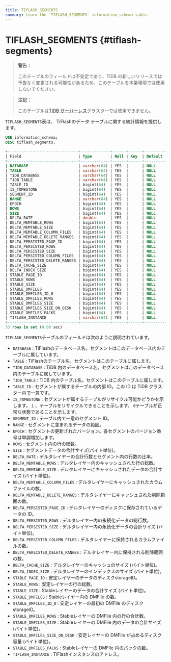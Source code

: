 ```yaml
---
title: TIFLASH_SEGMENTS
summary: Learn the `TIFLASH_SEGMENTS` information_schema table.
---
```


# TIFLASH_SEGMENTS {#tiflash-segments}

> **警告：**
>
> このテーブルのフィールドは不安定であり、TiDB の新しいリリースでは予告なく変更される可能性があるため、このテーブルを本番環境では使用しないでください。

> **注記：**
>
> このテーブルは[TiDB サーバーレス](https://docs.pingcap.com/tidbcloud/select-cluster-tier#tidb-serverless)クラスターでは使用できません。

`TIFLASH_SEGMENTS`表は、 TiFlashのデータ テーブルに関する統計情報を提供します。

```sql
USE information_schema;
DESC tiflash_segments;
```

```sql
+-------------------------------+-------------+------+------+---------+-------+
| Field                         | Type        | Null | Key  | Default | Extra |
+-------------------------------+-------------+------+------+---------+-------+
| DATABASE                      | varchar(64) | YES  |      | NULL    |       |
| TABLE                         | varchar(64) | YES  |      | NULL    |       |
| TIDB_DATABASE                 | varchar(64) | YES  |      | NULL    |       |
| TIDB_TABLE                    | varchar(64) | YES  |      | NULL    |       |
| TABLE_ID                      | bigint(64)  | YES  |      | NULL    |       |
| IS_TOMBSTONE                  | bigint(64)  | YES  |      | NULL    |       |
| SEGMENT_ID                    | bigint(64)  | YES  |      | NULL    |       |
| RANGE                         | varchar(64) | YES  |      | NULL    |       |
| EPOCH                         | bigint(64)  | YES  |      | NULL    |       |
| ROWS                          | bigint(64)  | YES  |      | NULL    |       |
| SIZE                          | bigint(64)  | YES  |      | NULL    |       |
| DELTA_RATE                    | double      | YES  |      | NULL    |       |
| DELTA_MEMTABLE_ROWS           | bigint(64)  | YES  |      | NULL    |       |
| DELTA_MEMTABLE_SIZE           | bigint(64)  | YES  |      | NULL    |       |
| DELTA_MEMTABLE_COLUMN_FILES   | bigint(64)  | YES  |      | NULL    |       |
| DELTA_MEMTABLE_DELETE_RANGES  | bigint(64)  | YES  |      | NULL    |       |
| DELTA_PERSISTED_PAGE_ID       | bigint(64)  | YES  |      | NULL    |       |
| DELTA_PERSISTED_ROWS          | bigint(64)  | YES  |      | NULL    |       |
| DELTA_PERSISTED_SIZE          | bigint(64)  | YES  |      | NULL    |       |
| DELTA_PERSISTED_COLUMN_FILES  | bigint(64)  | YES  |      | NULL    |       |
| DELTA_PERSISTED_DELETE_RANGES | bigint(64)  | YES  |      | NULL    |       |
| DELTA_CACHE_SIZE              | bigint(64)  | YES  |      | NULL    |       |
| DELTA_INDEX_SIZE              | bigint(64)  | YES  |      | NULL    |       |
| STABLE_PAGE_ID                | bigint(64)  | YES  |      | NULL    |       |
| STABLE_ROWS                   | bigint(64)  | YES  |      | NULL    |       |
| STABLE_SIZE                   | bigint(64)  | YES  |      | NULL    |       |
| STABLE_DMFILES                | bigint(64)  | YES  |      | NULL    |       |
| STABLE_DMFILES_ID_0           | bigint(64)  | YES  |      | NULL    |       |
| STABLE_DMFILES_ROWS           | bigint(64)  | YES  |      | NULL    |       |
| STABLE_DMFILES_SIZE           | bigint(64)  | YES  |      | NULL    |       |
| STABLE_DMFILES_SIZE_ON_DISK   | bigint(64)  | YES  |      | NULL    |       |
| STABLE_DMFILES_PACKS          | bigint(64)  | YES  |      | NULL    |       |
| TIFLASH_INSTANCE              | varchar(64) | YES  |      | NULL    |       |
+-------------------------------+-------------+------+------+---------+-------+
33 rows in set (0.00 sec)
```

`TIFLASH_SEGMENTS`テーブルのフィールドは次のように説明されています。

-   `DATABASE` : TiFlashのデータベース名。セグメントはこのデータベース内のテーブルに属しています。
-   `TABLE` : TiFlashのテーブル名。セグメントはこのテーブルに属します。
-   `TIDB_DATABASE` : TiDB 内のデータベース名。セグメントはこのデータベース内のテーブルに属しています。
-   `TIDB_TABLE` : TiDB 内のテーブル名。セグメントはこのテーブルに属します。
-   `TABLE_ID` : セグメントが属するテーブルの内部 ID。この ID は TiDB クラスター内で一意です。
-   `IS_TOMBSTONE` : セグメントが属するテーブルがリサイクル可能かどうかを示します。 `1` 、テーブルをリサイクルできることを示します。 `0`テーブルが正常な状態であることを示します。
-   `SEGMENT_ID` : テーブル内で一意のセグメント ID。
-   `RANGE` : セグメントに含まれるデータの範囲。
-   `EPOCH` : セグメントの更新されたバージョン。各セグメントのバージョン番号は単調増加します。
-   `ROWS` : セグメント内の行の総数。
-   `SIZE` : セグメントデータの合計サイズ(バイト単位)。
-   `DELTA_RATE` : デルタレイヤーの合計行数とセグメント内の行数の比率。
-   `DELTA_MEMTABLE_ROWS` : デルタレイヤー内のキャッシュされた行の総数。
-   `DELTA_MEMTABLE_SIZE` : デルタレイヤーにキャッシュされたデータの合計サイズ (バイト単位)。
-   `DELTA_MEMTABLE_COLUMN_FILES` : デルタレイヤーにキャッシュされたカラムファイルの数。
-   `DELTA_MEMTABLE_DELETE_RANGES` : デルタレイヤーにキャッシュされた削除範囲の数。
-   `DELTA_PERSISTED_PAGE_ID` : デルタレイヤーのディスクに保存されているデータの ID。
-   `DELTA_PERSISTED_ROWS` : デルタレイヤー内の永続化データの総行数。
-   `DELTA_PERSISTED_SIZE` : デルタレイヤー内の永続化データの合計サイズ (バイト単位)。
-   `DELTA_PERSISTED_COLUMN_FILES` : デルタレイヤーに保持されるカラムファイルの数。
-   `DELTA_PERSISTED_DELETE_RANGES` : デルタレイヤー内に保持される削除範囲の数。
-   `DELTA_CACHE_SIZE` : デルタレイヤーのキャッシュのサイズ (バイト単位)。
-   `DELTA_INDEX_SIZE` : デルタレイヤーのインデックスのサイズ (バイト単位)。
-   `STABLE_PAGE_ID` : 安定レイヤーのデータのディスクstorageID。
-   `STABLE_ROWS` : 安定レイヤーの行の総数。
-   `STABLE_SIZE` : Stableレイヤーのデータの合計サイズ (バイト単位)。
-   `STABLE_DMFILES` : Stableレイヤー内の DMFile の数。
-   `STABLE_DMFILES_ID_0` : 安定レイヤーの最初の DMFile のディスクstorageID。
-   `STABLE_DMFILES_ROWS` : Stableレイヤーの DMFile 内の行の合計数。
-   `STABLE_DMFILES_SIZE` : Stableレイヤーの DMFile 内のデータの合計サイズ (バイト単位)。
-   `STABLE_DMFILES_SIZE_ON_DISK` : 安定レイヤーの DMFile が占めるディスク容量 (バイト単位)。
-   `STABLE_DMFILES_PACKS` : Stableレイヤーの DMFile 内のパックの数。
-   `TIFLASH_INSTANCE` : TiFlashインスタンスのアドレス。
